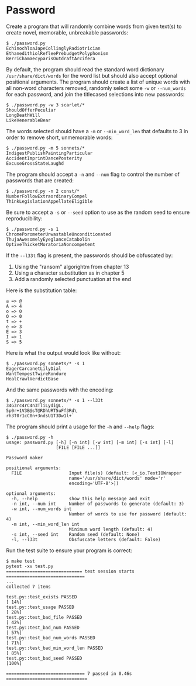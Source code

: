 # Password

Create a program that will randomly combine words from given text(s) to create novel, memorable, unbreakable passwords:

```
$ ./password.py
EchinochloaJapeCollinglyRadiotrician
EthanedithiolRefleePrebudgetPolyphonism
BerriChamaecyparisOutdraftArcifera
```

By default, the program should read the standard word dictionary `/usr/share/dict/words` for the word list but should also accept optional positional arguments.
The program should create a list of unique words with all non-word characters removed, randomly select some `-w` or `--num_words` for each password, and join the titlecased selections into new passwords:

```
$ ./password.py -w 3 scarlet/*
ShouldOfferPeculiar
LongDeathWill
LikeVenerableBear
```

The words selected should have a `-m` or `--min_word_len` that defaults to 3 in order to remove short, unmemorable words:

```
$ ./password.py -m 5 sonnets/*
IndigestPublishPaintingParticular
AccidentImprintDancePosterity
ExcuseGrossStateLaughd
```

The program should accept a `-n` and `--num` flag to control the number of passwords that are created:

```
$ ./password.py -n 2 const/*
NumberFollowExtraordinaryCompel
ThinkLegislationAppellateEligible
```

Be sure to accept a `-s` or `--seed` option to use as the random seed to ensure reproducibility:

```
$ ./password.py -s 1
ChromePorometerUnwastableUnconditionated
ThujaAwesomelyEyeglanceCatabolin
OptiveThicketMoratoriaNoncompetent
```

If the `--l33t` flag is present, the passwords should be obfuscated by:

1. Using the "ransom" algorightm from chapter 13
2. Using a character substitution as in chapter 5
3. Add a randomly selected punctuation at the end

Here is the substitution table:

```
a => @
A => 4
o => 0
O => 0
t => +
e => 3
E => 3
I => 1
S => 5
```

Here is what the output would look like without:

```
$ ./password.py sonnets/* -s 1
EagerCarcanetLilyDial
WantTempestTwireRondure
HealCrawlVerdictBase
```

And the same passwords with the encoding:

```
$ ./password.py sonnets/* -s 1 --l33t
34G3rc4rC4n3TliLydi@L.
5p0r+1V3B@sT@RDhURT5uFf3Rd\
rh3T0r1cC0n+3ndsU1T3Dw1l+`
```

The program should print a usage for the `-h` and `--help` flags:

```
$ ./password.py -h
usage: password.py [-h] [-n int] [-w int] [-m int] [-s int] [-l]
                   [FILE [FILE ...]]

Password maker

positional arguments:
  FILE                  Input file(s) (default: [<_io.TextIOWrapper
                        name='/usr/share/dict/words' mode='r'
                        encoding='UTF-8'>])

optional arguments:
  -h, --help            show this help message and exit
  -n int, --num int     Number of passwords to generate (default: 3)
  -w int, --num_words int
                        Number of words to use for password (default: 4)
  -m int, --min_word_len int
                        Minimum word length (default: 4)
  -s int, --seed int    Random seed (default: None)
  -l, --l33t            Obsfuscate letters (default: False)
```

Run the test suite to ensure your program is correct:

```
$ make test
pytest -xv test.py
============================= test session starts ==============================
...
collected 7 items

test.py::test_exists PASSED                                              [ 14%]
test.py::test_usage PASSED                                               [ 28%]
test.py::test_bad_file PASSED                                            [ 42%]
test.py::test_bad_num PASSED                                             [ 57%]
test.py::test_bad_num_words PASSED                                       [ 71%]
test.py::test_bad_min_word_len PASSED                                    [ 85%]
test.py::test_bad_seed PASSED                                            [100%]

============================== 7 passed in 0.46s ===============================
```
